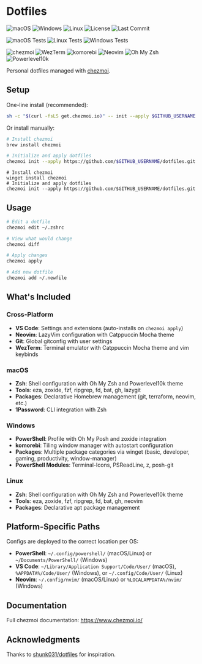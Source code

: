 # Dotfiles

![macOS](https://img.shields.io/badge/macOS-supported-success?style=flat-square&logo=apple)
![Windows](https://img.shields.io/badge/Windows-supported-success?style=flat-square&logo=windows)
![Linux](https://img.shields.io/badge/Linux-supported-success?style=flat-square&logo=linux)
![License](https://img.shields.io/github/license/ovestokke/dotfiles?style=flat-square)
![Last Commit](https://img.shields.io/github/last-commit/ovestokke/dotfiles?style=flat-square)

![macOS Tests](https://img.shields.io/github/actions/workflow/status/ovestokke/dotfiles/test-macos.yaml?style=flat-square&logo=apple&label=macOS)
![Linux Tests](https://img.shields.io/github/actions/workflow/status/ovestokke/dotfiles/test-linux.yaml?style=flat-square&logo=linux&label=Linux)
![Windows Tests](https://img.shields.io/github/actions/workflow/status/ovestokke/dotfiles/test-windows.yaml?style=flat-square&logo=windows&label=Windows)

![chezmoi](https://img.shields.io/github/v/release/twpayne/chezmoi?label=chezmoi&style=flat-square&logo=data:image/svg+xml;base64,PHN2ZyB4bWxucz0iaHR0cDovL3d3dy53My5vcmcvMjAwMC9zdmciIHZpZXdCb3g9IjAgMCAyNCAyNCI+PHBhdGggZmlsbD0iI2ZmZiIgZD0iTTEyIDJMMiA3bDEwIDUgMTAtNXoiLz48cGF0aCBmaWxsPSIjZmZmIiBkPSJNMiA3djEwbDEwIDVWMTJ6Ii8+PHBhdGggZmlsbD0iI2ZmZiIgZD0iTTIyIDd2MTBsLTEwIDVWMTJ6Ii8+PC9zdmc+)
![WezTerm](https://img.shields.io/github/v/release/wez/wezterm?label=WezTerm&style=flat-square)
![komorebi](https://img.shields.io/github/v/release/LGUG2Z/komorebi?label=komorebi&style=flat-square)
![Neovim](https://img.shields.io/github/v/release/neovim/neovim?label=Neovim&style=flat-square&logo=neovim)
![Oh My Zsh](https://img.shields.io/badge/Oh%20My%20Zsh-latest-blue?style=flat-square&logo=gnu-bash)
![Powerlevel10k](https://img.shields.io/badge/Powerlevel10k-latest-blue?style=flat-square)

Personal dotfiles managed with [chezmoi](https://www.chezmoi.io/).

## Setup

One-line install (recommended):

```bash
sh -c "$(curl -fsLS get.chezmoi.io)" -- init --apply $GITHUB_USERNAME
```

Or install manually:

```bash
# Install chezmoi
brew install chezmoi

# Initialize and apply dotfiles
chezmoi init --apply https://github.com/$GITHUB_USERNAME/dotfiles.git
```

```pwsh
# Install chezmoi
winget install chezmoi
# Initialize and apply dotfiles
chezmoi init --apply https://github.com/$GITHUB_USERNAME/dotfiles.git
```

## Usage

```bash
# Edit a dotfile
chezmoi edit ~/.zshrc

# View what would change
chezmoi diff

# Apply changes
chezmoi apply

# Add new dotfile
chezmoi add ~/.newfile
```

## What's Included

### Cross-Platform
- **VS Code**: Settings and extensions (auto-installs on `chezmoi apply`)
- **Neovim**: LazyVim configuration with Catppuccin Mocha theme
- **Git**: Global gitconfig with user settings
- **WezTerm**: Terminal emulator with Catppuccin Mocha theme and vim keybinds

### macOS
- **Zsh**: Shell configuration with Oh My Zsh and Powerlevel10k theme
- **Tools**: eza, zoxide, fzf, ripgrep, fd, bat, gh, lazygit
- **Packages**: Declarative Homebrew management (git, terraform, neovim, etc.)
- **1Password**: CLI integration with Zsh

### Windows
- **PowerShell**: Profile with Oh My Posh and zoxide integration
- **komorebi**: Tiling window manager with autostart configuration
- **Packages**: Multiple package categories via winget (basic, developer, gaming, productivity, window-manager)
- **PowerShell Modules**: Terminal-Icons, PSReadLine, z, posh-git

### Linux
- **Zsh**: Shell configuration with Oh My Zsh and Powerlevel10k theme
- **Tools**: eza, zoxide, fzf, ripgrep, fd, bat, gh, neovim
- **Packages**: Declarative apt package management

## Platform-Specific Paths

Configs are deployed to the correct location per OS:
- **PowerShell**: `~/.config/powershell/` (macOS/Linux) or `~/Documents/PowerShell/` (Windows)
- **VS Code**: `~/Library/Application Support/Code/User/` (macOS), `%APPDATA%/Code/User/` (Windows), or `~/.config/Code/User/` (Linux)
- **Neovim**: `~/.config/nvim/` (macOS/Linux) or `%LOCALAPPDATA%/nvim/` (Windows)

## Documentation

Full chezmoi documentation: https://www.chezmoi.io/

## Acknowledgments

Thanks to [shunk031/dotfiles](https://github.com/shunk031/dotfiles) for inspiration.

